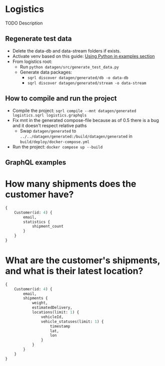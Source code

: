 # Logistics

TODO Description

## Regenerate test data

- Delete the data-db and data-stream folders if exists.
- Activate venv based on this guide: [Using Python in examples section](../README.md#using-python-in-examples)
- From logistics root:
  - Run `python datagen/src/generate_test_data.py`
  - Generate data packages:
    - `sqrl discover datagen/generated/db -o data-db`
    - `sqrl discover datagen/generated/stream -o data-stream`

## How to compile and run the project
  - Compile the project: `sqrl compile --mnt datagen/generated logistics.sqrl logistics.graphqls`
  - Fix mnt in the generated compose-file because as of 0.5 there is a bug and it doesn't respect relative paths
    - Swap `datagen/generated` to `../../datagen/generated:/build/datagen/generated` in `build/deploy/docker-compose.yml`
  - Run the project: `docker compose up --build`

## GraphQL examples

# How many shipments does the customer have?
```graphql
{
    Customer(id: 4) {
        email,
        statistics {
            shipment_count
        }
    }
}
```


# What are the customer's shipments, and what is their latest location?
```graphql
{
    Customer(id: 4) {
        email,
        shipments {
            weight,
            estimatedDelivery,
            locations(limit: 1) {
                vehicleId,
                vehicle_statuses(limit: 1) {
                    timestamp
                    lat,
                    lon
                }
            }
        }
    }
}
```
